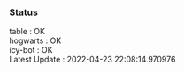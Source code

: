 ### Status


table : OK  
hogwarts : OK  
icy-bot : OK  
Latest Update : 2022-04-23 22:08:14.970976
